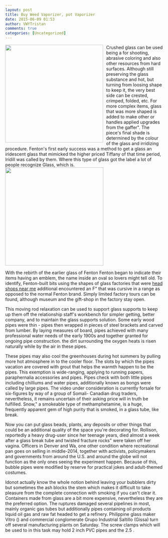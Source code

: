 ```yaml
---
layout: post
title: Buy Weed Vaporizer, pot Vaporizer
date: 2015-06-09 01:53
author: VWYTristan
comments: true
categories: [Uncategorized]
---
```

<img class='wp-post-image' style='float:left;margin-right:10px' src='https://img1.etsystatic.com/050/0/9351119/il_340x270.721181003_b4th.jpg' width='312' />Crushed glass can be used being a for shooting, abrasive coloring and also other resources from hard surfaces. Although still preserving the glass substance and hot, but turning from loosing shape to keep it, the very best side can be crested, crimped, folded, etc. For more complex items, glass that was more shaped is added to make other or handles applied upgrades from the gaffer". The piece's final shade is determined by the colour of the glass and irridizing procedure. Fenton's first early success was a method to get a glass an iridescent glass that mimicked the higher priced Tiffany of that time period, Iridill was called by them. Where this type of glass got the label a lot of people recognize Glass, which is.<img src='https://img1.etsystatic.com/027/0/7807844/il_340x270.512243669_cw1l.jpg' width='313' />

With the rebirth of the earlier glass of Fenton Fenton began to indicate their items having an emblem, the name inside an oval so lovers might tell old. To identify, Fenton-built bits using the shapes of glass factories that were <a href="https://discussions.apple.com/people/glassbubblers?view=profile">head shops near me</a> additional encountered an F" that was cursive in a range as opposed to the normal Fenton brand. Simply limited factory tours can be found, although museum and the gift-shop in the factory stay open.

This moving rod relaxation can be used to support glass supports to keep up them off the relationship staff's workbench for simpler getting, better company, and to maintain the glass supports solution. Some early wood pipes were thin - pipes then wrapped in pieces of steel brackets and carved from lumber. By laying measures of board, pipes achieved with many professional water needs of the early 1900s and together granted for ongoing pipe construction. the dirt surrounding the oxygen heats is risen naturally while by the air in these pipes.<div style='text-align:center'></div>

These pipes may also cool the greenhouses during hot summers by pulling more hot atmosphere in to the cooler floor. The slots by which the pipes vacation are covered with grout that helps the warmth happen to be the pipes. This exemption is wide-ranging, applying to running papers, paraphernalia accessories and pipes. Pipes check with both little pipes including chilliums and water pipes, additionally known as bongs were called by large pipes. The video under consideration is currently forsale for six-figures by way of a group of Somali- Canadian drug traders, nevertheless, it remains uncertain of their asking price will in truth be fulfilled. Snow," a smokeable type of methamphetamine, is a huge, frequently apparent gem of high purity that is smoked, in a glass tube, like break.

Now you can put glass beads, plants, any deposits or other things that could be an additional quality of the space you're decorating for. Rollison, reportedly a heavy drug-user since her teenage years, died almost a week after a glass break tube and twisted fracture rocks" were taken off her vagina. Officers in Denver and Wa, one other condition where recreational pan goes on selling in middle-2014, together with activists, policymakers and governments from around the U.S. and around the globe will not function as the only ones seeing the experiment happen. Because of this, bubble pipes were modified by reserve for practical jokes and adult-themed costumes.

Idonot actually know the whole notion behind leaving your bubblers dirty but sometimes the ash blocks the stem which makes it difficult to take pleasure from the complete connection with smoking if you can't clear it. Containers made from glass are a bit more expensive, nevertheless they are the preferred option. The ruptures damaged several pipelines in most, mainly organic gas tubes but additionally pipes containing oil products liquid oil gas and raw fat headed to get a refinery. Philippine glass maker Vitro () and commercial conglomerate Grupo Industrial Saltillo (Gissa) turn off several manufacturing plants on Saturday. The screw clamps which will be used to in this task may hold 2 inch PVC pipes and the 2.5 .
